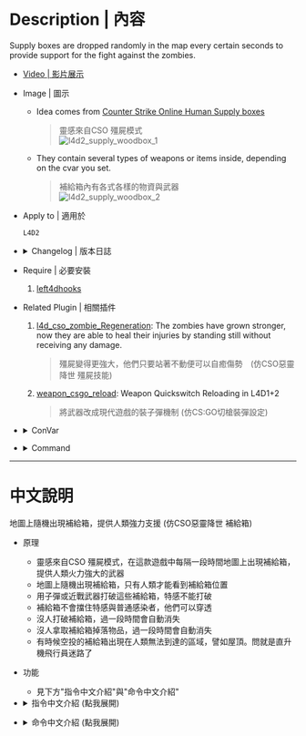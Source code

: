# Description | 內容
Supply boxes are dropped randomly in the map every certain seconds to provide support for the fight against the zombies.

* [Video | 影片展示](https://youtu.be/9rXlJ8PsOTA)

* Image | 圖示
	* Idea comes from [Counter Strike Online Human Supply boxes](https://cso.fandom.com/wiki/Zombie_2:_Mutation#Supply_boxes)
        > 靈感來自CSO 殭屍模式
	    <br/>![l4d2_supply_woodbox_1](image/l4d2_supply_woodbox_1.jpg)
	* They contain several types of weapons or items inside, depending on the cvar you set.
        > 補給箱內有各式各樣的物資與武器
	    <br/>![l4d2_supply_woodbox_2](image/l4d2_supply_woodbox_2.jpg)

* Apply to | 適用於
	```
	L4D2
	```

* <details><summary>Changelog | 版本日誌</summary>

	* v1.4 (2023-7-26)
        * Add hunting Rifle

	* v1.3 (2022-9-12)
        * Remove gascan,  propanecanister, oxygentank if no one picks up

	* v1.2 (2022-8-13)
        * Optimize code.

	* v1.1 (2022-3-29)
        * Support Survival Mode.

	* v1.0 (2022-1-11)
        * [Initial release](https://forums.alliedmods.net/showthread.php?t=335862)
        * Add convars to turn off this plugin
        * Random box model available
        * Item chance to drop Weapons/Melee/Medic/Throwable/Others
        * Custom sound
        * Detect custom melee and spawn
        * Translation Support
        * Supply box life time
        * Remove item if no one picks up after it drops from box after a while
        * Compatibility support for SourceMod 1.11. Fixed various warnings.

	* v0.0
        * Credit: [Lux](https://forums.alliedmods.net/member.php?u=257841) - original code
</details>

* Require | 必要安裝
	1. [left4dhooks](https://forums.alliedmods.net/showthread.php?t=321696)

* Related Plugin | 相關插件
	1. [l4d_cso_zombie_Regeneration](https://github.com/fbef0102/L4D1_2-Plugins/tree/master/l4d_cso_zombie_Regeneration): The zombies have grown stronger, now they are able to heal their injuries by standing still without receiving any damage.
	    > 殭屍變得更強大，他們只要站著不動便可以自癒傷勢　(仿CSO惡靈降世 殭屍技能)

	2. [weapon_csgo_reload](https://github.com/fbef0102/L4D2-Plugins/tree/master/l4d2_weapon_csgo_reload): Weapon Quickswitch Reloading in L4D1+2
	    > 將武器改成現代遊戲的裝子彈機制 (仿CS:GO切槍裝彈設定)

* <details><summary>ConVar</summary>

	* cfg\sourcemod\l4d2_supply_woodbox.cfg
		```php
		// 0=Plugin off, 1=Plugin on.
		l4d2_supply_woodbox_allow "1"

		// Turn on the plugin in these game modes, separate by commas (no spaces). (Empty = all).
		l4d2_supply_woodbox_modes ""

		// Turn off the plugin in these game modes, separate by commas (no spaces). (Empty = none).
		l4d2_supply_woodbox_modes_off ""

		// Turn on the plugin in these game modes. 0=All, 1=Coop, 2=Survival, 4=Versus, 8=Scavenge. Add numbers together.
		l4d2_supply_woodbox_modes_tog "0"

		// Turn off the plugin in these maps, separate by commas (no spaces). (0=All maps, Empty = none).
		l4d2_supply_woodbox_map_off ""

		// Max Items that could drop in woodbox.
		l4d2_supply_woodbox_item_max "4"

		// Min Items that could drop in woodbox.
		l4d2_supply_woodbox_item_min "2"

		// Item chance to drop Weapons/Melee/Medic/Throwable/Others, separate by commas (no spaces), the sum of 5 value must be 100
		l4d2_supply_woodbox_item_chance "30,5,45,15,5"

		// Time in seconds to remove item if no one picks up after it drops from box (0=off)
		l4d2_supply_woodbox_item_life "60"

		// The default Supply box color. Three values between 0-255 separated by spaces. RGB Color255 - Red Green Blue. (empty=disable)
		l4d2_supply_woodbox_color "0 145 200"

		// The default Supply box glow range.
		l4d2_supply_woodbox_glow_range "1800"

		// Set the max spawn time for Supply box drop.
		l4d2_supply_woodbox_time_max "80"

		// Set the min spawn time for Supply box drop.
		l4d2_supply_woodbox_time_min "60"

		// Max Supply boxes that could drop once.
		l4d2_supply_woodbox_drop_max "2"

		// Min Supply boxes that could drop once.
		l4d2_supply_woodbox_drop_min "1"

		// Set the limit for Supply box spawned by the plugin.
		l4d2_supply_woodbox_limit "6"

		// Set the life time for Supply box.
		l4d2_supply_woodbox_box_life "180"

		// Supply Box - Drop sound file (relative to to sound/, empty=random helicopter sound, -1: disable)
		l4d2_supply_woodbox_soundfile ""

		// If 1, still dorp supply box in final stage rescue
		l4d2_supply_woodbox_drop_final "0"

		// Supply box model type, 1: wood_crate001a, 2: wood_crate001a_damagedMAX, 3: wood_crate002a (0=random)
		l4d2_supply_woodbox_type "1"

		// Changes how Supply box hint displays. (0: Disable, 1:In chat, 2: In Hint Box, 3: In center text)
		l4d2_supply_woodbox_announce_type "3"
		```
</details>

* <details><summary>Command</summary>

	* **Spawn a supply box at your crosshair (Admin Flag: ADMFLAG_ROOT)**
		```php
		sm_supplybox
		sm_box
		```
</details>

- - - -
# 中文說明
地圖上隨機出現補給箱，提供人類強力支援 (仿CSO惡靈降世 補給箱)

* 原理
    * 靈感來自CSO 殭屍模式，在這款遊戲中每隔一段時間地圖上出現補給箱，提供人類火力強大的武器
    * 地圖上隨機出現補給箱，只有人類才能看到補給箱位置
    * 用子彈或近戰武器打破這些補給箱，特感不能打破
    * 補給箱不會擋住特感與普通感染者，他們可以穿透
	* 沒人打破補給箱，過一段時間會自動消失
	* 沒人拿取補給箱掉落物品，過一段時間會自動消失
    * 有時候空投的補給箱出現在人類無法到達的區域，譬如屋頂。問就是直升機飛行員迷路了

* 功能
  * 見下方"指令中文介紹"與"命令中文介紹"

* <details><summary>指令中文介紹 (點我展開)</summary>

	* cfg\sourcemod\l4d2_supply_woodbox.cfg
		```php
		// 0=關閉插件, 1=啟動插件
		l4d2_supply_woodbox_allow "1"

		// 什麼模式下啟動此插件, 逗號區隔 (無空白). (留白 = 所有模式)
		l4d2_supply_woodbox_modes ""

		// 什麼模式下關閉此插件, 逗號區隔 (無空白). (留白 = 無)
		l4d2_supply_woodbox_modes_off ""

		// 什麼模式下啟動此插件. 0=所有模式, 1=戰役, 2=生存, 4=對抗, 8=清道夫. 請將數字相加起來
		l4d2_supply_woodbox_modes_tog "0"

		// 在某些地圖裡關閉此插件，請填入地圖名，逗號區隔 (無空白). (0 = 所有地圖, 留白 = 無)
		l4d2_supply_woodbox_map_off ""

		// 從補給箱掉落的物品最大數量.
		l4d2_supply_woodbox_item_max "4"

		// 從補給箱掉落的物品最小數量.
		l4d2_supply_woodbox_item_min "2"

		// 從補給箱掉落的物品，變成槍枝武器/近戰武器/醫療物品/投擲物品/其他(汽油桶、瓦斯罐...)的機率，逗號區隔 (無空白)，這五個數字加起來必須是100
		l4d2_supply_woodbox_item_chance "30,5,45,15,5"

		// 如果沒人拿取補給箱掉落的物品，過60秒後會自動移除 (0=不移除)
		l4d2_supply_woodbox_item_life "60"

		// 補給箱的光圈顏色. 三個介於0-255的數字，空白區隔. 為RGB三色 - 紅 綠 藍. (留白=沒有光圈顏色)
		l4d2_supply_woodbox_color "0 145 200"

		// 補給箱的光圈發光範圍.
		l4d2_supply_woodbox_glow_range "1800"

		// 空投補給箱的最大間隔時間
		l4d2_supply_woodbox_time_max "80"

		// 空投補給箱的最小間隔時間
		l4d2_supply_woodbox_time_min "60"

		// 每次空投補給箱的最多數量.
		l4d2_supply_woodbox_drop_max "2"

		// 每次空投補給箱的最少數量.
		l4d2_supply_woodbox_drop_min "1"

		// 場上只能同時存在6個補給箱.
		l4d2_supply_woodbox_limit "6"

		// 沒人打破補給箱的場合，180秒後會自動消失
		l4d2_supply_woodbox_box_life "180"

		// 補給箱空投音效 (路徑相對於 sound 資料夾, 留白=隨機的直升機駕駛員語音, -1=關閉音效)
		l4d2_supply_woodbox_soundfile ""

		// 為1時，最後救援開始之後，照樣空投補給箱
		l4d2_supply_woodbox_drop_final "0"

		// 補給箱的箱子模型, 1: wood_crate001a, 2: wood_crate001a_damagedMAX, 3: wood_crate002a (0=隨機模型)
		l4d2_supply_woodbox_type "1"

		// 如何提示有空投補給箱?. (0: 不提示, 1: 聊天框, 2: 螢幕下方黑底白字框, 3: 螢幕正中間)
		l4d2_supply_woodbox_announce_type "3"
		```
</details>

* <details><summary>命令中文介紹 (點我展開)</summary>

	* **在準心指向的地方生成補給箱 (管理員權限: ADMFLAG_ROOT)**
		```php
		sm_supplybox
		sm_box
		```
</details>
